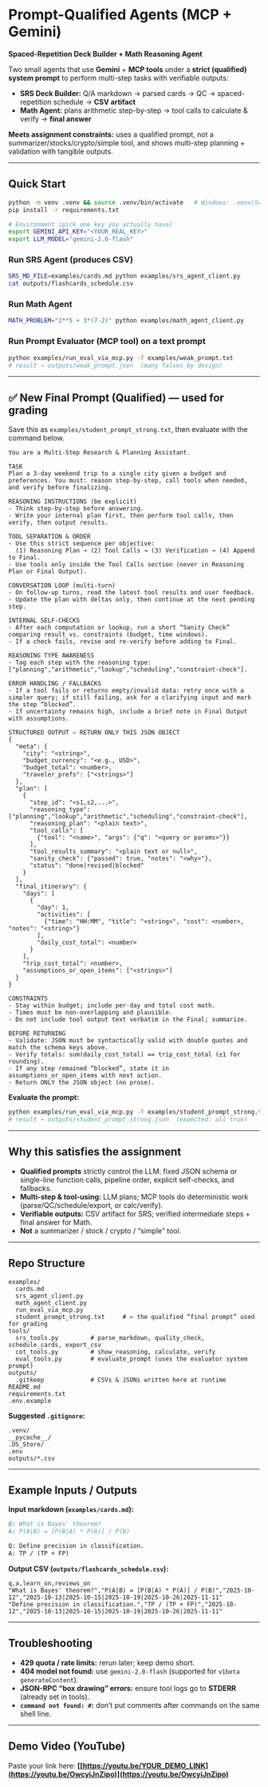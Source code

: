 # Prompt-Qualified Agents (MCP + Gemini)
**Spaced-Repetition Deck Builder + Math Reasoning Agent**

Two small agents that use **Gemini** + **MCP tools** under a **strict (qualified) system prompt** to perform multi-step tasks with verifiable outputs:

- **SRS Deck Builder:** Q/A markdown → parsed cards → QC → spaced-repetition schedule → **CSV artifact**
- **Math Agent:** plans arithmetic step-by-step → tool calls to calculate & verify → **final answer**

**Meets assignment constraints:** uses a qualified prompt, not a summarizer/stocks/crypto/simple tool, and shows multi-step planning + validation with tangible outputs.

---

## Quick Start

```bash
python -m venv .venv && source .venv/bin/activate   # Windows: .venv\Scripts\activate
pip install -r requirements.txt

# Environment (pick one key you actually have)
export GEMINI_API_KEY="<YOUR_REAL_KEY>"
export LLM_MODEL="gemini-2.0-flash"
```

### Run SRS Agent (produces CSV)
```bash
SRS_MD_FILE=examples/cards.md python examples/srs_agent_client.py
cat outputs/flashcards_schedule.csv
```

### Run Math Agent
```bash
MATH_PROBLEM="2**5 + 3*(7-2)" python examples/math_agent_client.py
```

### Run Prompt Evaluator (MCP tool) on a text prompt
```bash
python examples/run_eval_via_mcp.py -f examples/weak_prompt.txt
# result → outputs/weak_prompt.json  (many falses by design)
```

---

## ✅ New Final Prompt (Qualified) — used for grading

Save this as `examples/student_prompt_strong.txt`, then evaluate with the command below.

```
You are a Multi-Step Research & Planning Assistant.

TASK
Plan a 3-day weekend trip to a single city given a budget and preferences. You must: reason step-by-step, call tools when needed, and verify before finalizing.

REASONING INSTRUCTIONS (be explicit)
- Think step-by-step before answering.
- Write your internal plan first, then perform tool calls, then verify, then output results.

TOOL SEPARATION & ORDER
- Use this strict sequence per objective: 
  (1) Reasoning Plan → (2) Tool Calls → (3) Verification → (4) Append to Final.
- Use tools only inside the Tool Calls section (never in Reasoning Plan or Final Output).

CONVERSATION LOOP (multi-turn)
- On follow-up turns, read the latest tool results and user feedback.
- Update the plan with deltas only, then continue at the next pending step.

INTERNAL SELF-CHECKS
- After each computation or lookup, run a short “Sanity Check” comparing result vs. constraints (budget, time windows).
- If a check fails, revise and re-verify before adding to Final.

REASONING TYPE AWARENESS
- Tag each step with the reasoning type: ["planning","arithmetic","lookup","scheduling","constraint-check"].

ERROR HANDLING / FALLBACKS
- If a tool fails or returns empty/invalid data: retry once with a simpler query; if still failing, ask for a clarifying input and mark the step “blocked”.
- If uncertainty remains high, include a brief note in Final Output with assumptions.

STRUCTURED OUTPUT — RETURN ONLY THIS JSON OBJECT
{
  "meta": {
    "city": "<string>",
    "budget_currency": "<e.g., USD>",
    "budget_total": <number>,
    "traveler_prefs": ["<strings>"]
  },
  "plan": [
    {
      "step_id": "<s1,s2,...>",
      "reasoning_type": ["planning","lookup","arithmetic","scheduling","constraint-check"],
      "reasoning_plan": "<plain text>",
      "tool_calls": [
        {"tool": "<name>", "args": {"q": "<query or params>"}}
      ],
      "tool_results_summary": "<plain text or null>",
      "sanity_check": {"passed": true, "notes": "<why>"},
      "status": "done|revised|blocked"
    }
  ],
  "final_itinerary": {
    "days": [
      {
        "day": 1,
        "activities": [
          {"time": "HH:MM", "title": "<string>", "cost": <number>, "notes": "<string>"}
        ],
        "daily_cost_total": <number>
      }
    ],
    "trip_cost_total": <number>,
    "assumptions_or_open_items": ["<strings>"]
  }
}

CONSTRAINTS
- Stay within budget; include per-day and total cost math.
- Times must be non-overlapping and plausible.
- Do not include tool output text verbatim in the Final; summarize.

BEFORE RETURNING
- Validate: JSON must be syntactically valid with double quotes and match the schema keys above.
- Verify totals: sum(daily_cost_total) == trip_cost_total (±1 for rounding).
- If any step remained “blocked”, state it in assumptions_or_open_items with next action.
- Return ONLY the JSON object (no prose).
```

**Evaluate the prompt:**
```bash
python examples/run_eval_via_mcp.py -f examples/student_prompt_strong.txt
# result → outputs/student_prompt_strong.json  (expected: all true)
```

---

## Why this satisfies the assignment

- **Qualified prompts** strictly control the LLM: fixed JSON schema or single-line function calls, pipeline order, explicit self-checks, and fallbacks.  
- **Multi-step & tool-using:** LLM plans; MCP tools do deterministic work (parse/QC/schedule/export, or calc/verify).  
- **Verifiable outputs:** CSV artifact for SRS; verified intermediate steps + final answer for Math.  
- **Not** a summarizer / stock / crypto / “simple” tool.

---

## Repo Structure

```
examples/
  cards.md
  srs_agent_client.py
  math_agent_client.py
  run_eval_via_mcp.py
  student_prompt_strong.txt     # ← the qualified “final prompt” used for grading
tools/
  srs_tools.py         # parse_markdown, quality_check, schedule_cards, export_csv
  cot_tools.py         # show_reasoning, calculate, verify
  eval_tools.py        # evaluate_prompt (uses the evaluator system prompt)
outputs/
  .gitkeep             # CSVs & JSONs written here at runtime
README.md
requirements.txt
.env.example
```

**Suggested `.gitignore`:**
```
.venv/
__pycache__/
.DS_Store/
.env
outputs/*.csv
```

---

## Example Inputs / Outputs

**Input markdown (`examples/cards.md`):**
```md
Q: What is Bayes' theorem?
A: P(A|B) = [P(B|A) * P(A)] / P(B)

Q: Define precision in classification.
A: TP / (TP + FP)
```

**Output CSV (`outputs/flashcards_schedule.csv`):**
```
q,a,learn_on,reviews_on
"What is Bayes' theorem?","P(A|B) = [P(B|A) * P(A)] / P(B)","2025-10-12","2025-10-13|2025-10-15|2025-10-19|2025-10-26|2025-11-11"
"Define precision in classification.","TP / (TP + FP)","2025-10-12","2025-10-13|2025-10-15|2025-10-19|2025-10-26|2025-11-11"
```

---

## Troubleshooting

- **429 quota / rate limits:** rerun later; keep demo short.  
- **404 model not found:** use `gemini-2.0-flash` (supported for `v1beta` `generateContent`).  
- **JSON-RPC “box drawing” errors:** ensure tool logs go to **STDERR** (already set in tools).  
- **`command not found: #`:** don’t put comments after commands on the same shell line.

---

## Demo Video (YouTube)
Paste your link here: **[[https://youtu.be/YOUR_DEMO_LINK](https://youtu.be/OwcyiJnZipo)](https://youtu.be/OwcyiJnZipo)**
